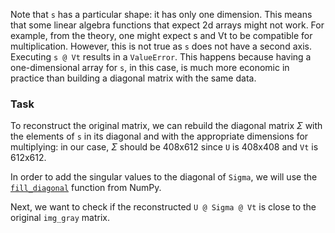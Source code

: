 Note that `s` has a particular shape: it has only one dimension. 
This means that some linear algebra functions that expect 2d arrays might not work. 
For example, from the theory, one might expect s and Vt to be compatible for multiplication. 
However, this is not true as `s` does not have a second axis. Executing `s @ Vt`
results in a `ValueError`. This happens because having a one-dimensional array for `s`, 
in this case, is much more economic in practice than building a diagonal matrix with the 
same data. 

### Task

To reconstruct the original matrix, we can rebuild the diagonal matrix $\Sigma$
with the elements of `s` in its diagonal and with the appropriate dimensions for multiplying: 
in our case, $\Sigma$ should be 408x612 since `U` is 408x408 and `Vt` is 612x612. 

In order to add the singular values to the diagonal of `Sigma`, 
we will use the [`fill_diagonal`](https://numpy.org/devdocs/reference/generated/numpy.fill_diagonal.html) function from NumPy.

Next, we want to check if the reconstructed `U @ Sigma @ Vt` is close to 
the original `img_gray` matrix.

